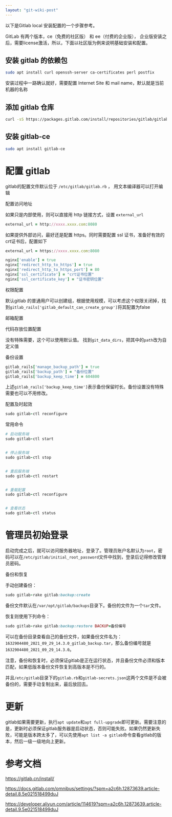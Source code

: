 ```yaml
---
layout: "git-wiki-post"
---
```



以下是Gitlab local 安装配置的一个步骤参考。


GitLab 有两个版本，ce（免费的社区版） 和 ee（付费的企业版）， 企业版安装之后，需要license激活，所以，下面以社区版为例来说明基础安装和配置。



## 安装 gitlab 的依赖包

```bash
sudo apt install curl openssh-server ca-certificates perl postfix

```

安装过程中一路确认就好，需要配置 Internet Site 和 mail name，默认就是当前机器的名称

## 添加 gitlab 仓库

```bash
curl -sS https://packages.gitlab.com/install/repositories/gitlab/gitlab-ce/script.deb.sh | sudo bash
```

## 安装 gitlab-ce

```bash
sudo apt install gitlab-ce
```

# 配置 gitlab

gitlab的配置文件默认位于 `/etc/gitlab/gitlab.rb` ， 用文本编译器可以打开编辑

配置访问地址

如果只是内部使用，则可以直接用 http 链接方式，设置 `external_url`

```ruby
external_url = http://xxxx.xxxx.com:8080
```

如果提供外部访问，最好还是配置 https。同时需要配置 ssl 证书，准备好有效的crt证书后，配置如下

```ruby
external_url = https://xxxx.xxxx.com:8080

nginx['enable'] = true
nginx['redirect_http_to_https'] = true
nginx['redirect_http_to_https_port'] = 80
nginx['ssl_certificate'] = "crt证书位置"
nginx['ssl_certificate_key'] = "证书密钥位置"

```

权限配置

默认gitlab 的普通用户可以创建组，根据使用规模，可以考虑这个权限关闭掉，找到`gitlab_rails['gitlab_default_can_create_group']`将其配置为false

邮箱配置

代码存放位置配置

没有特殊需要，这个可以使用默认值。 找到`git_data_dirs`，把其中的`path`改为自定义值

备份设置

```ruby
gitlab_rails['manage_backup_path'] = true
gitlab_rails['backup_path'] = "备份位置"
gitlab_rails['backup_keep_time'] = 604800
```

上述`gitlab_rails['backup_keep_time']`表示备份保留时长。备份设置没有特殊需要也可以不用修改。

配置及时起效

```ruby
sudo gitlab-ctl reconfigure
```

常用命令

```ruby
# 启动服务端
sudo gitlab-ctl start


# 停止服务端
sudo gitlab-ctl stop


# 重启服务端
sudo gitlab-ctl restart


# 重载配置
sudo gitlab-ctl reconfigure


# 查看状态
sudo gitlab-ctl status
```

# 管理员初始登录

启动完成之后，就可以访问服务器地址，登录了。管理员账户名默认为`root`，密码可以在`/etc/gitlab/initial_root_password`文件中找到，登录后记得修改管理员密码。

备份和恢复

手动创建备份：

```ruby
sudo gitlab-rake gitlab:backup:create
```

备份文件默认在`/var/opt/gitlab/backups`目录下。备份的文件为一个`tar`文件。

恢复则使用下列命令：

```ruby
sudo gitlab-rake gitlab:backup:restore BACKUP=备份编号
```

可以在备份目录查看自己的备份文件，如果备份文件名为：`1632904480_2021_09_29_14.3.0_gitlab_backup.tar`，那么备份编号就是`1632904480_2021_09_29_14.3.0`。

注意，备份和恢复时，必须保证gitlab是正在运行状态，并且备份文件必须和版本匹配，如果低版本备份文件恢复到高版本是不行的。

并且`/etc/gitlab`目录下的`gitlab.rb`和`gitlab-secrets.json`这两个文件是不会被备份的，需要手动复制出来，最后放回去。

# 更新

gitlab如果需要更新，执行`apt update`和`apt full-upgrade`即可更新。需要注意的是，更新时必须保证gitlab服务器是启动状态，否则可能失败。如果仍然更新失败，可能是版本跨太多了，可以先使用`apt list -a gitlab`命令查看gitlab的版本，然后一级一级地向上更新。

# 参考文档

<https://gitlab.cn/install/>

<https://docs.gitlab.com/omnibus/settings/?spm=a2c6h.12873639.article-detail.8.5e021518499duJ>

<https://developer.aliyun.com/article/114619?spm=a2c6h.12873639.article-detail.9.5e021518499duJ>
